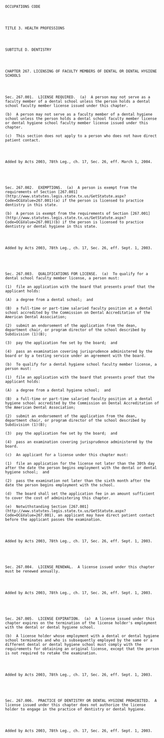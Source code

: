 ﻿
    
    
    	
    					
    
    
    OCCUPATIONS CODE
    
      
    
    
    TITLE 3. HEALTH PROFESSIONS
    
      
    
    
    SUBTITLE D. DENTISTRY
    
      
    
    
    CHAPTER 267. LICENSING OF FACULTY MEMBERS OF DENTAL OR DENTAL HYGIENE SCHOOLS
    
      
    
    
    Sec. 267.001.  LICENSE REQUIRED.  (a)  A person may not serve as a faculty member of a dental school unless the person holds a dental school faculty member license issued under this chapter.
    
    (b)  A person may not serve as a faculty member of a dental hygiene school unless the person holds a dental school faculty member license or dental hygiene school faculty member license issued under this chapter.
    
    (c)  This section does not apply to a person who does not have direct patient contact.
    
    
    
    
    Added by Acts 2003, 78th Leg., ch. 17, Sec. 26, eff. March 1, 2004.
    
    
    
    
    
    Sec. 267.002.  EXEMPTIONS.  (a)  A person is exempt from the requirements of Section [267.001](http://www.statutes.legis.state.tx.us/GetStatute.aspx?Code=OC&Value=267.001)(a) if the person is licensed to practice dentistry in this state.
    
    (b)  A person is exempt from the requirements of Section [267.001](http://www.statutes.legis.state.tx.us/GetStatute.aspx?Code=OC&Value=267.001)(b) if the person is licensed to practice dentistry or dental hygiene in this state. 
    
    
    
    
    Added by Acts 2003, 78th Leg., ch. 17, Sec. 26, eff. Sept. 1, 2003.
    
    
    
    
    
    Sec. 267.003.  QUALIFICATIONS FOR LICENSE.  (a)  To qualify for a dental school faculty member license, a person must:
    
    (1)  file an application with the board that presents proof that the applicant holds:
    
    (A)  a degree from a dental school;  and
    
    (B)  a full-time or part-time salaried faculty position at a dental school accredited by the Commission on Dental Accreditation of the American Dental Association;
    
    (2)  submit an endorsement of the application from the dean, department chair, or program director of the school described by Subdivision (1)(B);
    
    (3)  pay the application fee set by the board;  and
    
    (4)  pass an examination covering jurisprudence administered by the board or by a testing service under an agreement with the board.
    
    (b)  To qualify for a dental hygiene school faculty member license, a person must:
    
    (1)  file an application with the board that presents proof that the applicant holds:
    
    (A)  a degree from a dental hygiene school;  and
    
    (B)  a full-time or part-time salaried faculty position at a dental hygiene school accredited by the Commission on Dental Accreditation of the American Dental Association;
    
    (2)  submit an endorsement of the application from the dean, department chair, or program director of the school described by Subdivision (1)(B);
    
    (3)  pay the application fee set by the board;  and
    
    (4)  pass an examination covering jurisprudence administered by the board.
    
    (c)  An applicant for a license under this chapter must:
    
    (1)  file an application for the license not later than the 30th day after the date the person begins employment with the dental or dental hygiene school;  and
    
    (2)  pass the examination not later than the sixth month after the date the person begins employment with the school.
    
    (d)  The board shall set the application fee in an amount sufficient to cover the cost of administering this chapter.
    
    (e)  Notwithstanding Section [267.001](http://www.statutes.legis.state.tx.us/GetStatute.aspx?Code=OC&Value=267.001), an applicant may have direct patient contact before the applicant passes the examination.
    
    
    
    
    Added by Acts 2003, 78th Leg., ch. 17, Sec. 26, eff. Sept. 1, 2003.
    
    
    
    
    
    Sec. 267.004.  LICENSE RENEWAL.  A license issued under this chapter must be renewed annually.
    
    
    
    
    Added by Acts 2003, 78th Leg., ch. 17, Sec. 26, eff. Sept. 1, 2003.
    
    
    
    
    
    Sec. 267.005.  LICENSE EXPIRATION.  (a)  A license issued under this chapter expires on the termination of the license holder's employment with the dental or dental hygiene school.
    
    (b)  A license holder whose employment with a dental or dental hygiene school terminates and who is subsequently employed by the same or a different dental or dental hygiene school must comply with the requirements for obtaining an original license, except that the person is not required to retake the examination.
    
    
    
    
    Added by Acts 2003, 78th Leg., ch. 17, Sec. 26, eff. Sept. 1, 2003.
    
    
    
    
    
    Sec. 267.006.  PRACTICE OF DENTISTRY OR DENTAL HYGIENE PROHIBITED.  A license issued under this chapter does not authorize the license holder to engage in the practice of dentistry or dental hygiene.
    
    
    
    
    Added by Acts 2003, 78th Leg., ch. 17, Sec. 26, eff. Sept. 1, 2003.
    
    
    
    
    				
